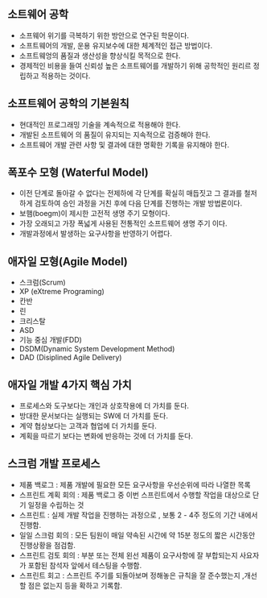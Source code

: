 ## 소트웨어 공학
- 소프웨어 위기를 극복하기 위한 방안으로 연구된 학문이다.
- 소프트웨어의 개발, 운용 유지보수에 대한 체계적인 접근 방법이다.
- 소프트웨엉의 품질과 생산성을 향상식킬 목적으로 한다. 
- 경제적인 비용을 들여 신뢰성 높은 소프트웨어를 개발하기 위해 공학적인 원리르 정립하고 적용하는 것이다.
##  소프트웨어 공학의 기본원칙
- 현대적인 프로그래밍 기술을 계속적으로 적용해야 한다. 
- 개발된 소프트웨어 의 품질이 유지되는 지속적으로 검증해야 한다. 
- 소프트웨어 개발 관련 사항 및 결과에 대한 명확한 기록을 유지해야 한다. 

## 폭포수 모형 (Waterful Model)
- 이전 단계로 돌아갈 수 없다는 전제하에 각 단계를 확실히 매듭짓고 그 결과를 철저하게 검토하여 승인 과정을 거친 후에 다음 단계를 진행하는 개발 방법론이다.
- 보햄(boegm)이 제시한 고전적 생명 주기 모형이다. 
- 가장 오래되고 가장 폭넓게 사용된 전통적인 소프트웨어 생명 주기 이다. 
- 개발과정에서 발생하는 요구사항을 반영하기 어렵다.

## 애자일 모형(Agile Model) 
- 스크럼(Scrum)
- XP (eXtreme Programing)
- 칸반 
- 린
- 크리스탈
- ASD
- 기능 중심 개발(FDD)
- DSDM(Dynamic System Development Method)
- DAD (Disiplined Agile Delivery) 

## 애자일 개발 4가지 핵심 가치 
- 프로세스와 도구보다는 개인과 상호작용에 더 가치를 둔다.
- 방대한 문서보다는 실행되는 SW에 더 가치를 둔다. 
- 계약 협상보다는 고객과 협업에 더 가치를 둔다. 
- 계획을 따르기 보다는 변화에 반응하는 것에 더 가치를 둔다.

## 스크럼 개발 프로세스 
- 제품 백로그 : 제품 개발에 필요한 모든 요구사항을 우선순위에 따라 나열한 목록
- 스프린트 계획 회의 : 제품 백로그 중 이번 스프린트에서 수행할 작업을 대상으로 단기 일정을 수립하는 것 
- 스프린트 : 실제 개발 작업을 진행하는 과정으로 , 보통 2 - 4주 정도의 기간 내에서 진행함. 
- 일일 스크럼 회의 : 모든 팀원이 매일 약속된 시간에 약 15분 정도의 짧은 시간동안 진행상황을 점검함.
- 스프린트 검토 회의 : 부분 또는 전체 왼선 제품이 요구사항에 잘 부합되는지 사요자가 포함된 참석자 앞에서 테스팅을 수행함.
- 스프린트 회고 : 스프린트 주기를 되돌아보며 정해놓은 규칙을 잘 준수했는지 ,개선할 점은 없는지 등을 확하고 기록함. 
